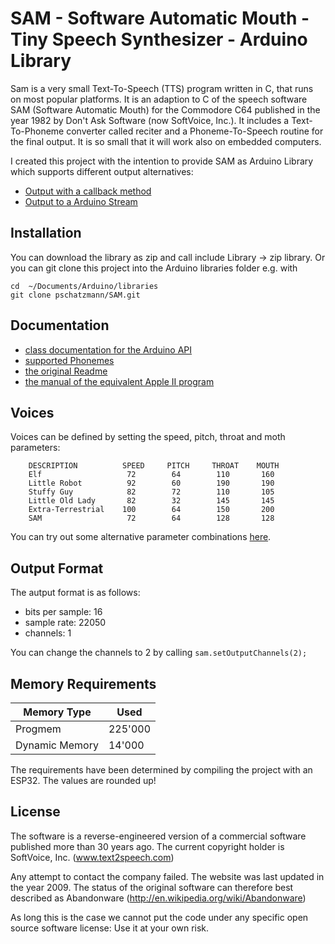 # SAM - Software Automatic Mouth - Tiny Speech Synthesizer - Arduino Library

Sam is a very small Text-To-Speech (TTS) program written in C, that runs on most popular platforms.
It is an adaption to C of the speech software SAM (Software Automatic Mouth) for the Commodore C64 published 
in the year 1982 by Don't Ask Software (now SoftVoice, Inc.). It includes a Text-To-Phoneme converter called reciter and a Phoneme-To-Speech routine for the final output. It is so small that it will work also on embedded computers.  

I created this project with the intention to provide SAM as Arduino Library which supports different output alternatives:

- [Output with a callback method](examples/text_to_speach_callback/text_to_speach_callback.ino)
- [Output to a Arduino Stream](examples/text_to_speach_stream/text_to_speach_stream.ino)

## Installation

You can download the library as zip and call include Library -> zip library. Or you can git clone this project into the Arduino libraries folder e.g. with
```
cd  ~/Documents/Arduino/libraries
git clone pschatzmann/SAM.git
```

## Documentation

- [class documentation for the Arduino API ](https://pschatzmann.github.io/arduino-SAM/doc/html/class_s_a_m.html) 
- [supported Phonemes](PHONES.md) 
- [the original Readme](SAM.md) 
- [the manual of the equivalent Apple II program](http://www.apple-iigs.info/newdoc/sam.pdf)


## Voices

Voices can be defined by setting the speed, pitch, throat and moth parameters:

```
	DESCRIPTION          SPEED     PITCH     THROAT    MOUTH
	Elf                   72        64        110       160
	Little Robot          92        60        190       190
	Stuffy Guy            82        72        110       105
	Little Old Lady       82        32        145       145
	Extra-Terrestrial    100        64        150       200
	SAM                   72        64        128       128
```

You can try out some alternative parameter combinations [here](https://discordier.github.io/sam/).

## Output Format

The autput format is as follows:

- bits per sample: 16
- sample rate: 22050
- channels: 1

You can change the channels to 2 by calling ```sam.setOutputChannels(2);```

## Memory Requirements


| Memory Type        |  Used        |
|--------------------|--------------|
| Progmem            | 225'000      |
| Dynamic Memory     |  14'000      |  

The requirements have been determined by compiling the project with an ESP32. The values are rounded up!  


## License

The software is a reverse-engineered version of a commercial software published more than 30 years ago. The current copyright holder is SoftVoice, Inc. (www.text2speech.com)

Any attempt to contact the company failed. The website was last updated in the year 2009. The status of the original software can therefore best described as Abandonware (http://en.wikipedia.org/wiki/Abandonware)

As long this is the case we cannot put the code under any specific open source software license: Use it at your own risk.

